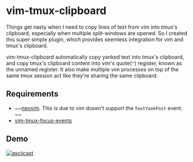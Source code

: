 
# vim-tmux-clipboard

Things get nasty when I need to copy lines of text from vim into tmux's
clipboard, especially when multiple split-windows are opened. So I created this
super simple plugin, which provides seemless integration for vim and tmux's
clipboard.


vim-tmux-clipboard automatically copy yanked text into tmux's clipboard, and
copy tmux's clipboard content into vim's quote(`"`) register, known as the unnamed
register. It also make multiple vim processes on top of the same tmux session
act like they're sharing the same clipboard.


## Requirements

- ~~[neovim](https://github.com/neovim/neovim). This is due to vim dosen't
    support the `TextYankPost` event. ~~
- [vim-tmux-focus-events](https://github.com/tmux-plugins/vim-tmux-focus-events)


## Demo

[![asciicast](https://asciinema.org/a/7qzb7c12ykv3kcleo4jgrl2jy.png)](https://asciinema.org/a/7qzb7c12ykv3kcleo4jgrl2jy)


